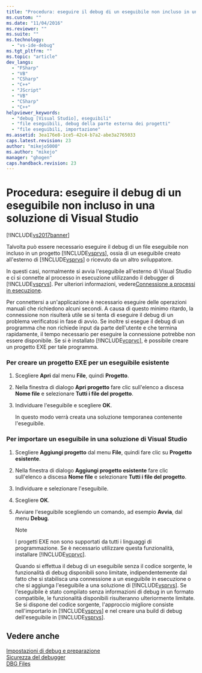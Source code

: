 ```yaml
---
title: "Procedura: eseguire il debug di un eseguibile non incluso in una soluzione di Visual Studio | Microsoft Docs"
ms.custom: ""
ms.date: "11/04/2016"
ms.reviewer: ""
ms.suite: ""
ms.technology: 
  - "vs-ide-debug"
ms.tgt_pltfrm: ""
ms.topic: "article"
dev_langs: 
  - "FSharp"
  - "VB"
  - "CSharp"
  - "C++"
  - "JScript"
  - "VB"
  - "CSharp"
  - "C++"
helpviewer_keywords: 
  - "debug [Visual Studio], eseguibili"
  - "file eseguibili, debug della parte esterna dei progetti"
  - "file eseguibili, importazione"
ms.assetid: 3ea176e8-1ce5-42c4-b7a2-abe3a2765033
caps.latest.revision: 23
author: "mikejo5000"
ms.author: "mikejo"
manager: "ghogen"
caps.handback.revision: 23
---
```

# Procedura: eseguire il debug di un eseguibile non incluso in una soluzione di Visual Studio
[!INCLUDE[vs2017banner](../code-quality/includes/vs2017banner.md)]

Talvolta può essere necessario eseguire il debug di un file eseguibile non incluso in un progetto [!INCLUDE[vsprvs](../code-quality/includes/vsprvs_md.md)],  ossia di un eseguibile creato all'esterno di [!INCLUDE[vsprvs](../code-quality/includes/vsprvs_md.md)] o ricevuto da un altro sviluppatore.  
  
 In questi casi, normalmente si avvia l'eseguibile all'esterno di Visual Studio e ci si connette al processo in esecuzione utilizzando il debugger di [!INCLUDE[vsprvs](../code-quality/includes/vsprvs_md.md)].  Per ulteriori informazioni, vedere[Connessione a processi in esecuzione](../debugger/attach-to-running-processes-with-the-visual-studio-debugger.md).  
  
 Per connettersi a un'applicazione è necessario eseguire delle operazioni manuali che richiedono alcuni secondi.  A causa di questo minimo ritardo, la connessione non risulterà utile se si tenta di eseguire il debug di un problema verificatosi in fase di avvio.  Se inoltre si esegue il debug di un programma che non richiede input da parte dell'utente e che termina rapidamente, il tempo necessario per eseguire la connessione potrebbe non essere disponibile.  Se si è installato [!INCLUDE[vcprvc](../code-quality/includes/vcprvc_md.md)], è possibile creare un progetto EXE per tale programma.  
  
### Per creare un progetto EXE per un eseguibile esistente  
  
1.  Scegliere **Apri** dal menu **File**, quindi **Progetto**.  
  
2.  Nella finestra di dialogo **Apri progetto** fare clic sull'elenco a discesa **Nome file** e selezionare **Tutti i file del progetto**.  
  
3.  Individuare l'eseguibile e scegliere **OK**.  
  
     In questo modo verrà creata una soluzione temporanea contenente l'eseguibile.  
  
### Per importare un eseguibile in una soluzione di Visual Studio  
  
1.  Scegliere **Aggiungi progetto** dal menu **File**, quindi fare clic su **Progetto esistente**.  
  
2.  Nella finestra di dialogo **Aggiungi progetto esistente** fare clic sull'elenco a discesa **Nome file** e selezionare **Tutti i file del progetto**.  
  
3.  Individuare e selezionare l'eseguibile.  
  
4.  Scegliere **OK**.  
  
5.  Avviare l'eseguibile scegliendo un comando, ad esempio **Avvia**, dal menu **Debug**.  
  
    > [!NOTE]
    >  I progetti EXE non sono supportati da tutti i linguaggi di programmazione.  Se è necessario utilizzare questa funzionalità, installare [!INCLUDE[vcprvc](../code-quality/includes/vcprvc_md.md)].  
  
     Quando si effettua il debug di un eseguibile senza il codice sorgente, le funzionalità di debug disponibili sono limitate, indipendentemente dal fatto che si stabilisca una connessione a un eseguibile in esecuzione o che si aggiunga l'eseguibile a una soluzione di [!INCLUDE[vsprvs](../code-quality/includes/vsprvs_md.md)].  Se l'eseguibile è stato compilato senza informazioni di debug in un formato compatibile, le funzionalità disponibili risulteranno ulteriormente limitate.  Se si dispone del codice sorgente, l'approccio migliore consiste nell'importarlo in [!INCLUDE[vsprvs](../code-quality/includes/vsprvs_md.md)] e nel creare una build di debug dell'eseguibile in [!INCLUDE[vsprvs](../code-quality/includes/vsprvs_md.md)].  
  
## Vedere anche  
 [Impostazioni di debug e preparazione](../debugger/debugger-settings-and-preparation.md)   
 [Sicurezza del debugger](../debugger/debugger-security.md)   
 [DBG Files](http://msdn.microsoft.com/it-it/91e449e9-8b65-4123-960f-2107cd1f1cfd)